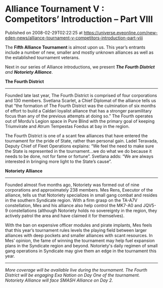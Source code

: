 # Alliance Tournament V : Competitors’ Introduction – Part VIII
Published on 2008-02-29T02:22:25 at https://universe.eveonline.com/new-eden-news/alliance-tournament-v-competitors-introduction-part-viii

The **Fifth Alliance Tournament** is almost upon us. This year’s entrants include a number of new, smaller and mostly unknown alliances as well as the established tournament veterans. 

Next in our series of Alliance introductions, we present _**The Fourth District** and **Notoriety Alliance**_. 

**The Fourth District**

* * *

Founded late last year, The Fourth District is comprised of four corporations and 130 members. Svetlana Scarlet, a Chief Diplomat of the alliance tells us that “the formation of The Fourth District was the culmination of six months of effort to build a Caldari loyalist alliance that has a stronger paramilitary focus than any of the previous attempts at doing so.” The Fourth operates out of Mordu’s Legion space in Pure Blind with the primary goal of keeping Triumvirate and Atrum Tempestas Foedus at bay in the region. 

The Fourth District is one of a scant few alliances that have entered the tournament for the pride of State, rather than personal gain. Ladel Teravada, Deputy Chief of Fleet Operations explains: “We feel the need to make sure the State is represented in the tournament…we do what we do because it needs to be done, not for fame or fortune”. Svetlana adds: “We are always interested in bringing more light to the State’s cause”. 

**Notoriety Alliance**

* * *

Founded almost five months ago, Notoriety was formed out of nine corporations and approximately 238 members. Mes Rens, Executor of the alliance, tells us that Notoriety specializes in small gang combat and resides in the southern Syndicate region. With a firm grasp on the TA-A7V constellation, Mes and his alliance also help control the MK7-A0 and JQV5-9 constellations (although Notoriety holds no sovereignty in the region, they actively patrol the area and have claimed it for themselves). 

With the ban on expensive officer modules and pirate implants, Mes feels that this year’s tournament rules levels the playing field between larger alliances with deep pockets and smaller alliances with scant resources. In Mes’ opinion, the fame of winning the tournament may help fuel expansion plans in the Syndicate region and beyond. Notoriety's daily regimen of small gang operations in Syndicate may give them an edge in the tournament this year. 

* * *

_More coverage will be available live during the tournament. The Fourth District will be engaging Exa Nation on Day One of the tournament. Notoriety Alliance will face SMASH Alliance on Day 2._
